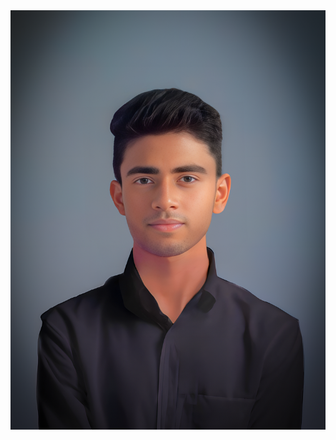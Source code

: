 <img src="https://github.com/Md-Siam-Mia-Code/Portfolio/blob/main/assets/img/Profile.png" alt="Portfolio">
